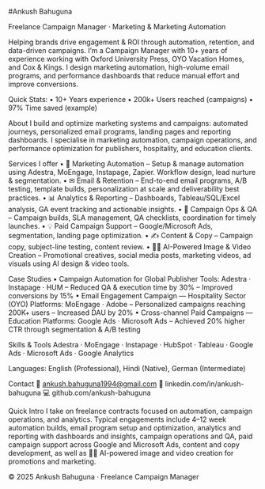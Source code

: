 #Ankush Bahuguna

Freelance Campaign Manager · Marketing & Marketing Automation

Helping brands drive engagement & ROI through automation, retention, and data-driven campaigns.
I’m a Campaign Manager with 10+ years of experience working with Oxford University Press, OYO Vacation Homes, and Cox & Kings. I design marketing automation, high-volume email programs, and performance dashboards that reduce manual effort and improve conversions.

Quick Stats:
•	10+ Years experience
•	200k+ Users reached (campaigns)
•	97% Time saved (example)

About
I build and optimize marketing systems and campaigns: automated journeys, personalized email programs, landing pages and reporting dashboards. I specialise in marketing automation, campaign operations, and performance optimization for publishers, hospitality, and education clients.

Services I offer
•	🤖 Marketing Automation – Setup & manage automation using Adestra, MoEngage, Instapage, Zapier. Workflow design, lead nurture & segmentation.
•	✉ Email & Retention – End-to-end email programs, A/B testing, template builds, personalization at scale and deliverability best practices.
•	📊 Analytics & Reporting – Dashboards, Tableau/SQL/Excel analysis, GA event tracking and actionable insights.
•	🧩 Campaign Ops & QA – Campaign builds, SLA management, QA checklists, coordination for timely launches.
•	💡 Paid Campaign Support – Google/Microsoft Ads, segmentation, landing page optimization.
•	✍ Content & Copy – Campaign copy, subject-line testing, content review.
•	📸🎥 AI-Powered Image & Video Creation – Promotional creatives, social media posts, marketing videos, ad visuals using AI design & video tools.

Case Studies
•	Campaign Automation for Global Publisher
Tools: Adestra · Instapage · HUM
– Reduced QA & execution time by 30%
– Improved conversions by 15%
•	Email Engagement Campaign — Hospitality Sector (OYO)
Platforms: MoEngage · Adobe
– Personalized campaigns reaching 200K+ users
– Increased DAU by 20%
•	Cross-channel Paid Campaigns — Education
Platforms: Google Ads · Microsoft Ads
– Achieved 20% higher CTR through segmentation & A/B testing

Skills & Tools
Adestra · MoEngage · Instapage · HubSpot · Tableau · Google Ads · Microsoft Ads · Google Analytics

Languages: English (Professional), Hindi (Native), German (Intermediate)

Contact
📩 ankush.bahuguna1994@gmail.com
🔗 linkedin.com/in/ankush-bahuguna
💻 github.com/ankush-bahuguna

Quick Intro
I take on freelance contracts focused on automation, campaign operations, and analytics. Typical engagements include 4–12 week automation builds, email program setup and optimization, analytics and reporting with dashboards and insights, campaign operations and QA, paid campaign support across Google and Microsoft Ads, content and copy development, as well as 📸🎥 AI-powered image and video creation for promotions and marketing.

© 2025 Ankush Bahuguna · Freelance Campaign Manager
